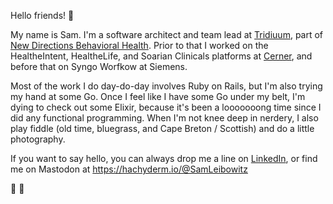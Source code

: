 Hello friends! 👋

My name is Sam. I'm a software architect and team lead at [Tridiuum](https://tridiuum.com), part of [New Directions Behavioral Health](https://www.ndbh.com).  Prior to that I worked on the HealtheIntent, HealtheLife, and Soarian Clinicals platforms at [Cerner](https://cerner.com), 
and before that on Syngo Worfkow at Siemens. 

Most of the work I do day-do-day involves Ruby on Rails, but I'm also trying my hand at some Go. Once I feel like I have some Go under my belt,
I'm dying to check out some Elixir, because it's been a looooooong time since I did any functional programming.  When I'm not knee deep in nerdery, I also play fiddle (old time, bluegrass, and Cape Breton / Scottish) and do a little photography. 

If you want to say hello, you can always drop me a line on [LinkedIn](https://www.linkedin.com/in/samuel-leibowitz/), 
or find me on Mastodon at https://hachyderm.io/@SamLeibowitz 

🦅
🏈
